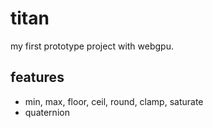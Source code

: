 # titan

my first prototype project with webgpu.

## features

* min, max, floor, ceil, round, clamp, saturate
* quaternion
